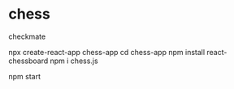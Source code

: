 # chess
checkmate

npx create-react-app chess-app
cd chess-app
npm install react-chessboard
npm i chess.js

npm start